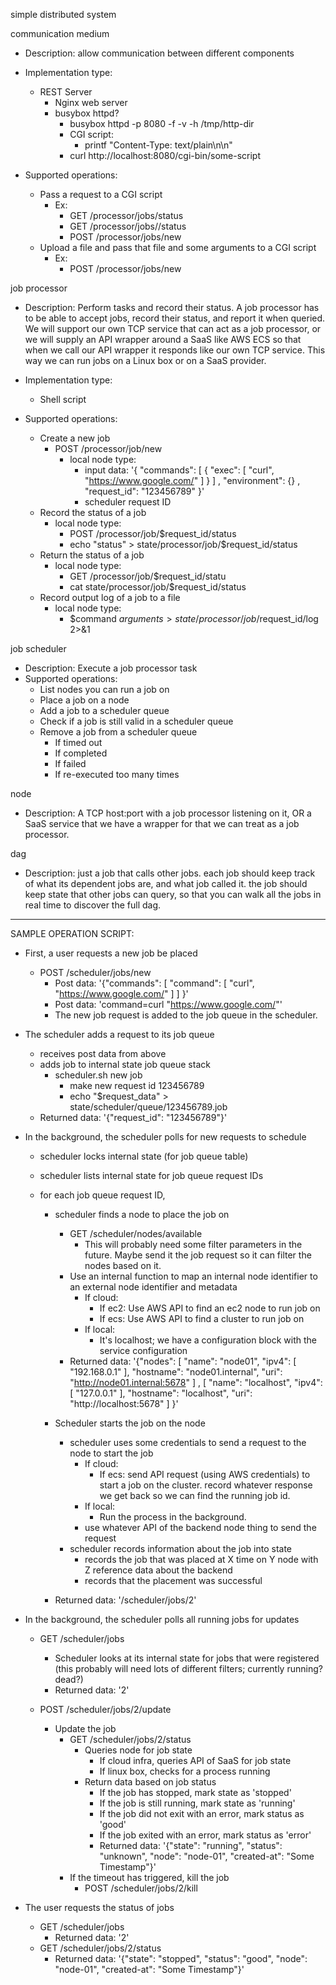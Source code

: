 simple distributed system


communication medium
 - Description: allow communication between different components

 - Implementation type:
   - REST Server
     - Nginx web server
     - busybox httpd?
       - busybox httpd -p 8080 -f -v -h /tmp/http-dir
       - CGI script:
         - printf "Content-Type: text/plain\n\n"
       - curl http://localhost:8080/cgi-bin/some-script

 - Supported operations:
   - Pass a request to a CGI script
     - Ex:
       - GET /processor/jobs/status
       - GET /processor/jobs/<job number>/status
       - POST /processor/jobs/new
   - Upload a file and pass that file and some arguments to a CGI script
     - Ex:
       - POST /processor/jobs/new

job processor
 - Description: Perform tasks and record their status.
                A job processor has to be able to accept jobs, record their status,
                and report it when queried.
                We will support our own TCP service that can act as a job processor,
                or we will supply an API wrapper around a SaaS like AWS ECS so that
                when we call our API wrapper it responds like our own TCP service.
                This way we can run jobs on a Linux box or on a SaaS provider.

 - Implementation type:
   - Shell script

 - Supported operations:
   - Create a new job
     - POST /processor/job/new
       - local node type:
         - input data: '{
             "commands": [ { "exec": [ "curl", "https://www.google.com/" ] } ] ,
             "environment": {} ,
             "request_id": "123456789"
           }'
         - scheduler request ID
   - Record the status of a job
     - local node type:
       - POST /processor/job/$request_id/status
       - echo "status" > state/processor/job/$request_id/status
   - Return the status of a job
     - local node type:
       - GET /processor/job/$request_id/statu
       - cat state/processor/job/$request_id/status
   - Record output log of a job to a file
     - local node type:
       - $command $arguments > state/processor/job/$request_id/log 2>&1

job scheduler
 - Description: Execute a job processor task
 - Supported operations:
   - List nodes you can run a job on
   - Place a job on a node
   - Add a job to a scheduler queue
   - Check if a job is still valid in a scheduler queue
   - Remove a job from a scheduler queue
     - If timed out
     - If completed
     - If failed
     - If re-executed too many times

node
 - Description: A TCP host:port with a job processor listening on it,
                OR a SaaS service that we have a wrapper for that we
                can treat as a job processor.

dag
 - Description: just a job that calls other jobs.
                each job should keep track of what its dependent jobs are, and
                what job called it.
                the job should keep state that other jobs can query, so that
                you can walk all the jobs in real time to discover the full
                dag.

---


SAMPLE OPERATION SCRIPT:

 - First, a user requests a new job be placed
   - POST /scheduler/jobs/new
     - Post data: '{"commands": [ "command": [ "curl", "https://www.google.com/" ] ] }'
     - Post data: 'command=curl "https://www.google.com/"'
     - The new job request is added to the job queue in the scheduler.

 - The scheduler adds a request to its job queue
   - receives post data from above
   - adds job to internal state job queue stack
     - scheduler.sh new job
       - make new request id 123456789
       - echo "$request_data" > state/scheduler/queue/123456789.job
   - Returned data: '{"request_id": "123456789"}'

 - In the background, the scheduler polls for new requests to schedule
    - scheduler locks internal state (for job queue table)
    - scheduler lists internal state for job queue request IDs

    - for each job queue request ID,
      - scheduler finds a node to place the job on
        - GET /scheduler/nodes/available
          - This will probably need some filter parameters in the future.
            Maybe send it the job request so it can filter the nodes based on it.
        - Use an internal function to map an internal node identifier to an external node identifier and metadata
          - If cloud:
            - If ec2: Use AWS API to find an ec2 node to run job on
            - If ecs: Use AWS API to find a cluster to run job on
          - If local:
            - It's localhost; we have a configuration block with the service configuration
        - Returned data: '{"nodes": 
              [ "name": "node01", "ipv4": [ "192.168.0.1" ], "hostname": "node01.internal", "uri": "http://node01.internal:5678" ] ,
              [ "name": "localhost", "ipv4": [ "127.0.0.1" ], "hostname": "localhost", "uri": "http://localhost:5678" ]
          }' 

      - Scheduler starts the job on the node
        - scheduler uses some credentials to send a request to the node to start the job
          - If cloud:
            - If ecs: send API request (using AWS credentials) to start a job on the cluster.
                      record whatever response we get back so we can find the running job id.
          - If local:
            - Run the process in the background.
          - use whatever API of the backend node thing to send the request
        - scheduler records information about the job into state
          - records the job that was placed at X time on Y node with Z reference data about the backend
          - records that the placement was successful
      - Returned data: '/scheduler/jobs/2'

 - In the background, the scheduler polls all running jobs for updates

   - GET /scheduler/jobs
     - Scheduler looks at its internal state for jobs that were registered
       (this probably will need lots of different filters; currently running? dead?)
     - Returned data: '2'

   - POST /scheduler/jobs/2/update
     - Update the job
       - GET /scheduler/jobs/2/status
         - Queries node for job state
           - If cloud infra, queries API of SaaS for job state
           - If linux box, checks for a process running
         - Return data based on job status
           - If the job has stopped, mark state as 'stopped'
           - If the job is still running, mark state as 'running'
           - If the job did not exit with an error, mark status as 'good'
           - If the job exited with an error, mark status as 'error'
           - Returned data: '{"state": "running", "status": "unknown", "node": "node-01", "created-at": "Some Timestamp"}'
       - If the timeout has triggered, kill the job
         - POST /scheduler/jobs/2/kill

 - The user requests the status of jobs
 
   - GET /scheduler/jobs
     - Returned data: '2'
   - GET /scheduler/jobs/2/status
     - Returned data: '{"state": "stopped", "status": "good", "node": "node-01", "created-at": "Some Timestamp"}'


